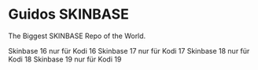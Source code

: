 # Guidos SKINBASE
The Biggest SKINBASE Repo of the World.

Skinbase 16 nur für Kodi 16
Skinbase 17 nur für Kodi 17
Skinbase 18 nur für Kodi 18 
Skinbase 19 nur für Kodi 19
